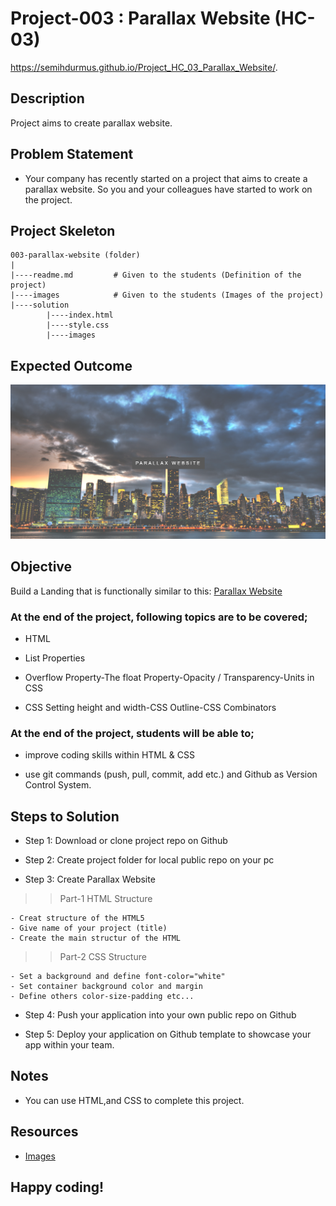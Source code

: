 # Project-003 : Parallax Website (HC-03)

https://semihdurmus.github.io/Project_HC_03_Parallax_Website/.

## Description
Project aims to create parallax website.

## Problem Statement

- Your company has recently started on a project that aims to create a parallax website. So you and your colleagues have started to work on the project.

## Project Skeleton 

```
003-parallax-website (folder)
|
|----readme.md         # Given to the students (Definition of the project)          
|----images            # Given to the students (Images of the project)   
|----solution
        |----index.html  
        |----style.css   
        |----images
```

## Expected Outcome

![Project 003 Snapshot](Project_003_.png)

## Objective

Build a Landing that is functionally similar to this: [Parallax Website](https://aaron-clarusway.github.io/parallax-website/)

### At the end of the project, following topics are to be covered;

- HTML 

- List Properties

- Overflow Property-The float Property-Opacity / Transparency-Units in CSS

- CSS Setting height and width-CSS Outline-CSS Combinators


### At the end of the project, students will be able to;

- improve coding skills within HTML & CSS

- use git commands (push, pull, commit, add etc.) and Github as Version Control System.

## Steps to Solution
  
- Step 1: Download or clone project repo on Github 

- Step 2: Create project folder for local public repo on your pc

- Step 3: Create Parallax Website

>>Part-1 HTML Structure

	- Creat structure of the HTML5
	- Give name of your project (title)
	- Create the main structur of the HTML

>>Part-2 CSS Structure

	- Set a background and define font-color="white"
	- Set container background color and margin
	- Define others color-size-padding etc...
	
- Step 4: Push your application into your own public repo on Github

- Step 5: Deploy your application on Github template to showcase your app within your team.

## Notes

- You can use HTML,and CSS to complete this project.

## Resources

-  [Images](https://github.com/clarusway/clarusway-full-stack-6-20/tree/master/html-css/projects/003-parallax-website/img)


## Happy coding!


